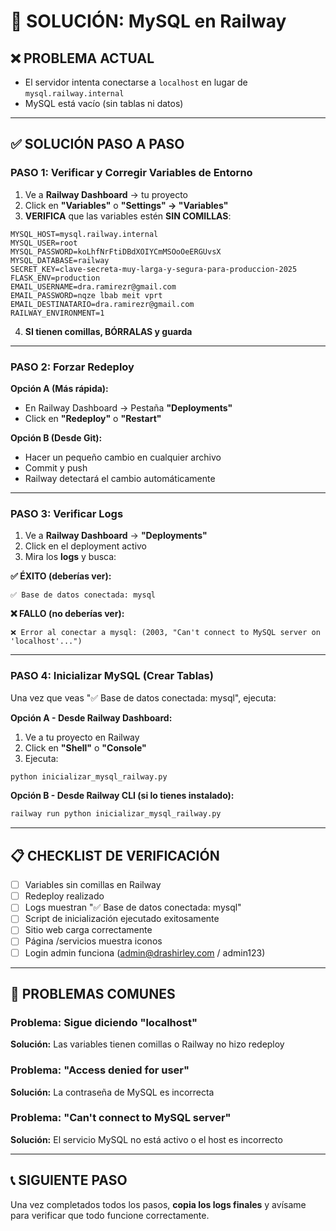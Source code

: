 # 🔧 SOLUCIÓN: MySQL en Railway

## ❌ PROBLEMA ACTUAL
- El servidor intenta conectarse a `localhost` en lugar de `mysql.railway.internal`
- MySQL está vacío (sin tablas ni datos)

---

## ✅ SOLUCIÓN PASO A PASO

### **PASO 1: Verificar y Corregir Variables de Entorno**

1. Ve a **Railway Dashboard** → tu proyecto
2. Click en **"Variables"** o **"Settings" → "Variables"**
3. **VERIFICA** que las variables estén **SIN COMILLAS**:

```
MYSQL_HOST=mysql.railway.internal
MYSQL_USER=root
MYSQL_PASSWORD=koLhfNrFtiDBdXOIYCmMSOoOeERGUvsX
MYSQL_DATABASE=railway
SECRET_KEY=clave-secreta-muy-larga-y-segura-para-produccion-2025
FLASK_ENV=production
EMAIL_USERNAME=dra.ramirezr@gmail.com
EMAIL_PASSWORD=nqze lbab meit vprt
EMAIL_DESTINATARIO=dra.ramirezr@gmail.com
RAILWAY_ENVIRONMENT=1
```

4. **SI tienen comillas, BÓRRALAS y guarda**

---

### **PASO 2: Forzar Redeploy**

**Opción A (Más rápida):**
- En Railway Dashboard → Pestaña **"Deployments"**
- Click en **"Redeploy"** o **"Restart"**

**Opción B (Desde Git):**
- Hacer un pequeño cambio en cualquier archivo
- Commit y push
- Railway detectará el cambio automáticamente

---

### **PASO 3: Verificar Logs**

1. Ve a **Railway Dashboard** → **"Deployments"**
2. Click en el deployment activo
3. Mira los **logs** y busca:

**✅ ÉXITO (deberías ver):**
```
✅ Base de datos conectada: mysql
```

**❌ FALLO (no deberías ver):**
```
❌ Error al conectar a mysql: (2003, "Can't connect to MySQL server on 'localhost'...")
```

---

### **PASO 4: Inicializar MySQL (Crear Tablas)**

Una vez que veas "✅ Base de datos conectada: mysql", ejecuta:

**Opción A - Desde Railway Dashboard:**
1. Ve a tu proyecto en Railway
2. Click en **"Shell"** o **"Console"**
3. Ejecuta:
```bash
python inicializar_mysql_railway.py
```

**Opción B - Desde Railway CLI (si lo tienes instalado):**
```bash
railway run python inicializar_mysql_railway.py
```

---

## 📋 CHECKLIST DE VERIFICACIÓN

- [ ] Variables sin comillas en Railway
- [ ] Redeploy realizado
- [ ] Logs muestran "✅ Base de datos conectada: mysql"
- [ ] Script de inicialización ejecutado exitosamente
- [ ] Sitio web carga correctamente
- [ ] Página /servicios muestra iconos
- [ ] Login admin funciona (admin@drashirley.com / admin123)

---

## 🚨 PROBLEMAS COMUNES

### Problema: Sigue diciendo "localhost"
**Solución:** Las variables tienen comillas o Railway no hizo redeploy

### Problema: "Access denied for user"
**Solución:** La contraseña de MySQL es incorrecta

### Problema: "Can't connect to MySQL server"
**Solución:** El servicio MySQL no está activo o el host es incorrecto

---

## 📞 SIGUIENTE PASO

Una vez completados todos los pasos, **copia los logs finales** y avísame para verificar que todo funcione correctamente.

